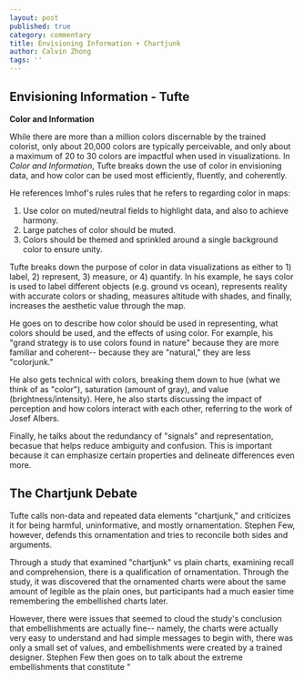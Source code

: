 ```yaml
---
layout: post
published: true
category: commentary
title: Envisioning Information + Chartjunk
author: Calvin Zhong
tags: ''
---
```

## Envisioning Information - Tufte

**Color and Information**

While there are more than a million colors discernable by the trained colorist, only about 20,000 colors are typically perceivable, and only about a maximum of 20 to 30 colors are impactful when used in visualizations. In _Color and Information_, Tufte breaks down the use of color in envisioning data, and how color can be used most efficiently, fluently, and coherently. 

He references Imhof's rules rules that he refers to regarding color in maps:

1. Use color on muted/neutral fields to highlight data, and also to achieve harmony. 
2. Large patches of color should be muted.
3. Colors should be themed and sprinkled around a single background color to ensure unity. 

Tufte breaks down the purpose of color in data visualizations as either to 1) label, 2) represent, 3) measure, or 4) quantify. In his example, he says color is used to label different objects (e.g. ground vs ocean), represents reality with accurate colors or shading, measures altitude with shades, and finally, increases the aesthetic value through the map. 

He goes on to describe how color should be used in representing, what colors should be used, and the effects of using color. For example, his "grand strategy is to use colors found in nature" because they are more familiar and coherent-- because they are "natural," they are less "colorjunk." 

He also gets technical with  colors, breaking them down to hue (what we think of as "color"), saturation (amount of gray), and value (brightness/intensity). Here, he also starts discussing the impact of perception and how colors interact with each other, referring to the work of Josef Albers. 

Finally, he talks about the redundancy of "signals" and representation, becasue that helps reduce ambiguity and confusion. This is important because it can emphasize certain properties and delineate differences even more. 


## The Chartjunk Debate 

Tufte calls non-data and repeated data elements "chartjunk," and criticizes it for being harmful, uninformative, and mostly ornamentation. Stephen Few, however, defends this ornamentation and tries to reconcile both sides and arguments. 

Through a study that examined "chartjunk" vs plain charts, examining recall and comprehension, there is a qualification of ornamentation. Through the study, it was discovered that the ornamented charts were about the same amount of legible as the plain ones, but participants had a much easier time remembering the embellished charts later. 

However, there were issues that seemed to cloud the study's conclusion that embellishments are actually fine-- namely, the charts were actually very easy to understand and had simple messages to begin with, there was only a small set of values, and embellishments were created by a trained designer. Stephen Few then goes on to talk about the extreme embellishments that constitute "
